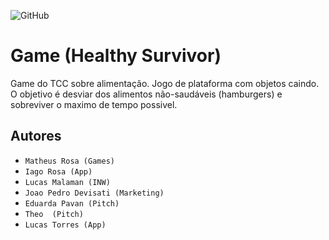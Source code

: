 ![GitHub](https://img.shields.io/github/license/professorjosedeassis/teste3)
# Game (Healthy Survivor)
Game do TCC sobre alimentação. Jogo de plataforma com objetos caindo. O objetivo é desviar dos alimentos não-saudáveis (hamburgers) e sobreviver o maximo de tempo possivel.
## Autores
- ` Matheus Rosa (Games) `
- ` Iago Rosa (App) `
- ` Lucas Malaman (INW) `
- ` Joao Pedro Devisati (Marketing) `
- ` Eduarda Pavan (Pitch) `
- ` Theo  (Pitch) `
- ` Lucas Torres (App) `
